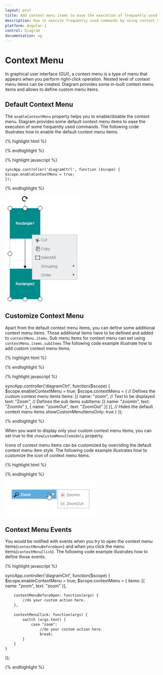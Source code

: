 ```yaml
---
layout: post
title: Add context menu items to ease the execution of frequently used commands
description: How to execute frequently used commands by using context menu items?
platform: Angular-1
control: Diagram
documentation: ug
---
```


# Context Menu

In graphical user interface (GUI), a context menu is a type of menu that appears when you perform right-click operation. Nested level of context menu items can be created.
Diagram provides some in-built context menu items and allows to define custom menu items.

## Default Context Menu

The `enableContextMenu` property helps you to enable/disable the context menu. Diagram provides some default context menu items to ease the execution of some frequently used commands.
The following code illustrates how to enable the default context menu items.

{% highlight html %}

<div ng-controller="diagramCtrl">
    <div>
        <ej-diagram id="diagram" e-height="600px" e-width="100%" e-enableContextMenu true="enableContextMenu">
        </ej-diagram>
    </div>
</div>

{% endhighlight %}

{% highlight javascript %}

    syncApp.controller('diagramCtrl', function ($scope) {    
    $scope.enableContextMenu = true;
    });

{% endhighlight %}

![](/angular-1/Diagram/ContextMenu_images/Contextmenu_img1.png)

## Customize Context Menu

Apart from the default context menu items, you can define some additional context menu items. Those additional items have to be defined and added to `contextMenu.items`. Sub menu items for context menu can set using `contextMenu.items.subItems`
The following code example illustrate how to add custom context menu items.

{% highlight html %}

<div ng-controller="diagramCtrl">
    <div>
        <ej-diagram id="diagram" e-height="600px" e-width="100%" e-enableContextMenu="enableContextMenu"
		 e-contextMenu="contextMenu" e-contextMenu-items="contextMenu.items">
        </ej-diagram>
    </div>
</div>

{% endhighlight %}

{% highlight javascript %}

syncApp.controller('diagramCtrl', function($scope) {
    $scope.enableContextMenu = true;
    $scope.contextMenu = {
        // Defines the custom context menu items
        items: [{
            name: "zoom",
            // Text to be displayed
            text: "Zoom",
            // Defines the sub items
            subItems: [{
                name: "zoomIn",
                text: "ZoomIn"
            }, {
                name: "zoomOut",
                text: "ZoomOut"
            }]
        }],
        // Hides the default context menu items
        showCustomMenuItemsOnly: true
    }
});

{% endhighlight %}

When you want to display only your custom context menu items, you can set true to the `showCustomMenuItemsOnly` property.

Icons of context menu items can be customized by overriding the default context menu item style.
The following code example illustrates how to customize the icon of context menu items.

{% highlight html %}

<style>
    #Zoom_image {
        background-image: url("zoom.png");
    }
    
    #ZoomIn_image {
        background-image: url("zoom-in.png");
    }
    
    #ZoomOut_image {
        background-image: url("zoom-out.png");
    }
</style>

{% endhighlight %}

![](/angular-1/Diagram/ContextMenu_images/Contextmenu_img2.png)

## Context Menu Events

You would be notified with events when you try to open the context menu items(`contextMenuBeforeOpen`) and when you click the menu items(`contextMenuClick`). The following code example illustrates how to define those events.

{% highlight javascript %}

syncApp.controller('diagramCtrl', function($scope) {
    $scope.enableContextMenu = true;
    $scope.contextMenu = {
        items: [{
            name: "zoom",
            text: "zoom"
        }],

        contextMenuBeforeOpen: function(args) {
            //do your custom action here.
        },

        contextMenuClick: function(args) {
            switch (args.text) {
                case "zoom":
                    //do your custom action here.
                    break;
            }
        }
    }
});

{% endhighlight %}